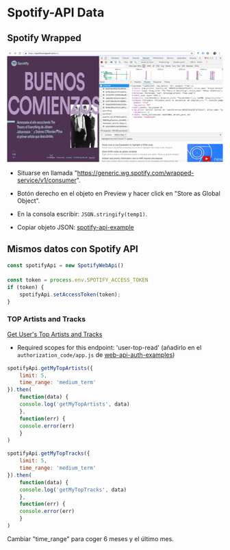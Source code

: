 # Spotify-API Data

## Spotify Wrapped

![Imagen consola JS network Spotify API](md-images/spotify-api-consumer.jpg?raw=true)

- Situarse en llamada "https://generic.wg.spotify.com/wrapped-service/v1/consumer".

- Botón derecho en el objeto en Preview y hacer click en "Store as Global Object".

- En la consola escribir: `JSON.stringify(temp1)`.

- Copiar objeto JSON: [spotify-api-example](spotify-api-example.json)

## Mismos datos con Spotify API

```js
const spotifyApi = new SpotifyWebApi()

const token = process.env.SPOTIFY_ACCESS_TOKEN
if (token) {
    spotifyApi.setAccessToken(token);
}
```

### TOP Artists and Tracks

[Get User's Top Artists and Tracks](https://developer.spotify.com/console/get-current-user-top-artists-and-tracks/?type=artists&time_range=&limit=&offset=)

- Required scopes for this endpoint: 'user-top-read' (añadirlo en el `authorization_code/app.js` de [web-api-auth-examples](https://github.com/spotify/web-api-auth-examples))

```js
spotifyApi.getMyTopArtists({
    limit: 5,
    time_range: 'medium_term'
}).then(
    function(data) {
    console.log('getMyTopArtists', data)
    },
    function(err) {
    console.error(err)
    }
)
```

```js
spotifyApi.getMyTopTracks({
    limit: 5,
    time_range: 'medium_term'
}).then(
    function(data) {
    console.log('getMyTopTracks', data)
    },
    function(err) {
    console.error(err)
    }
)
```

Cambiar "time_range" para coger 6 meses y el último mes.




